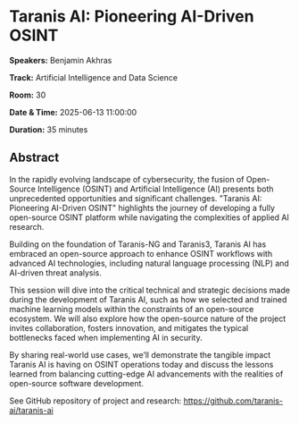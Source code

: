 # Taranis AI: Pioneering AI-Driven OSINT

**Speakers:** Benjamin Akhras
                    
**Track:** Artificial Intelligence and Data Science
                    
**Room:** 30
                    
**Date & Time:** 2025-06-13 11:00:00
                    
**Duration:** 35 minutes
                    
## Abstract
                    
In the rapidly evolving landscape of cybersecurity, the fusion of Open-Source Intelligence (OSINT) and Artificial Intelligence (AI) presents both unprecedented opportunities and significant challenges. "Taranis AI: Pioneering AI-Driven OSINT" highlights the journey of developing a fully open-source OSINT platform while navigating the complexities of applied AI research. 

Building on the foundation of Taranis-NG and Taranis3, Taranis AI has embraced an open-source approach to enhance OSINT workflows with advanced AI technologies, including natural language processing (NLP) and AI-driven threat analysis.  

This session will dive into the critical technical and strategic decisions made during the development of Taranis AI, such as how we selected and trained machine learning models within the constraints of an open-source ecosystem. We will also explore how the open-source nature of the project invites collaboration, fosters innovation, and mitigates the typical bottlenecks faced when implementing AI in security. 

By sharing real-world use cases, we’ll demonstrate the tangible impact Taranis AI is having on OSINT operations today and discuss the lessons learned from balancing cutting-edge AI advancements with the realities of open-source software development.

See GitHub repository of project and research: https://github.com/taranis-ai/taranis-ai
